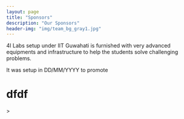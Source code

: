 ```yaml
---
layout: page
title: "Sponsors"
description: "Our Sponsors"
header-img: "img/team_bg_gray1.jpg"
---
```


4I Labs setup under IIT Guwahati is furnished with very advanced equipments and infrastructure to help the students solve challenging problems.

It was setup in DD/MM/YYYY to promote 


<h1>dfdf</h1>>